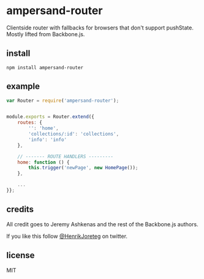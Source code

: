 # ampersand-router

Clientside router with fallbacks for browsers that don't support pushState. Mostly lifted from Backbone.js.

## install

```
npm install ampersand-router
```

## example

```javascript
var Router = require('ampersand-router');


module.exports = Router.extend({
    routes: {
        '': 'home',
        'collections/:id': 'collections',
        'info': 'info'
    },

    // ------- ROUTE HANDLERS ---------
    home: function () {
        this.trigger('newPage', new HomePage());
    },

    ...
}};
```

## credits

All credit goes to Jeremy Ashkenas and the rest of the Backbone.js authors.

If you like this follow [@HenrikJoreteg](http://twitter.com/henrikjoreteg) on twitter.

## license

MIT

